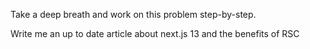 Take a deep breath and work on this problem step-by-step.

Write me an up to date article about next.js 13 and the benefits of RSC
